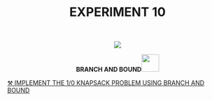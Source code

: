 <h1 align="center">EXPERIMENT 10</h1>
<!-- PROJECT LOGO -->
<br />
<p align="center">
  <a href="https://github.com/DHANOLA/CLASS-NOTIX/edit/root/SEMESTER%203/DESIGN%20AND%20ANALYSIS%20OF%20ALGORITHMS%20LAB/EXPERIMENT%2010">
    <img src="https://media.giphy.com/media/gKlzbbXy7OtZecLDGt/giphy.gif" >
  </a>

  

  <p align="center">
  <b>  BRANCH AND BOUND<img src="https://media.giphy.com/media/ylyUQmwRhTyxiD5CFO/giphy.gif" width="40" height="40" /></b></b>
    <br />
   
  </p>
</p>



   <a href="https://github.com/DHANOLA/CLASS-NOTIX/blob/root/SEMESTER%203/DESIGN%20AND%20ANALYSIS%20OF%20ALGORITHMS%20LAB/EXPERIMENT%2010/QUESTION%20NO%201.c" style="color: ">⚒️ IMPLEMENT THE 1/0 KNAPSACK PROBLEM USING BRANCH AND BOUND </a><br />






